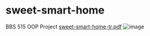 # sweet-smart-home
BBS 515 OOP Project
[sweet-smart-home-tr.pdf](https://github.com/tugcegulsanusta/sweet-smart-home/files/11506885/sweet-smart-home-tr.pdf)
![image](https://github.com/tugcegulsanusta/sweet-smart-home/assets/73360020/2cb2a219-6c07-4c40-a084-15c03a565fb1)
